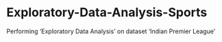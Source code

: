 # Exploratory-Data-Analysis-Sports
Performing ‘Exploratory Data Analysis’ on dataset ‘Indian Premier League’
